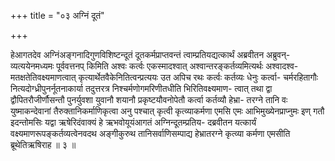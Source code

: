 +++
title = "०३ अग्निं दूतं"

+++

हेआगतदेव अग्निंअङ्गनादिगुणविशिष्टन्दूतं दूतकर्मप्राप्तवन्तं त्वाम्प्रतियद्यत्कार्थं अब्रवीतन अब्रुवन्- व्यत्ययेनमध्यमः पूर्ववत्तनप् किमिति अश्वः कर्त्वः एकस्मादश्वात् अश्वान्तरङ्कर्तव्यमित्यर्थः अश्वादश्व- मतक्षतेतिवक्ष्यमाणत्वात् कृत्यार्थेतवैकेनितित्वन्प्रत्ययः उत अपिच रथः कर्त्वः कर्तव्यः धेनुः कर्त्वा- चर्मरहितागौः नित्यदोग्ध्रीपुनर्नूतनाकार्या तदुत्तरत्र निश्चर्मणोगमरिणीतधीति भिरितिवक्ष्यमाण- त्वात् तथा द्वा द्वौपितरौजीर्णौसन्तौ पुनर्युवशा युवानौ शयानौ प्रकृष्टयौवनोपेतौ कर्त्वा कर्तव्यौ हेभ्रा- तरग्ने तानि वः युष्माकन्देवानां तैरुक्तानिकर्माणिकृत्वा अनु पश्चात् कृत्वी कृत्व्याकर्मणा एमसि एमः आभिमुख्येनप्राप्नुमः इण् गतौ इदन्तोमसिः यद्वा ऋषेरिदंवाक्यं हे ऋभवोयूयंआगतं अग्निन्दूतम्प्रतिय- दब्रवीतन यत्कार्यं वक्ष्यमाणरूपङ्कर्तव्यत्वेनवदथ अङ्गीकुरुथ तानिसर्वाणिसम्पाद्य हेभ्रातरग्ने कृत्व्या कर्मणा एमसीति ब्रूथेतिऋषिराह ॥ ३ ॥